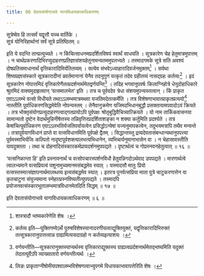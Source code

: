 ```yaml
---
title: 06 देवतासंयोगाभावे यागाविधायकत्वाधिकरणम्

---
```

सूत्रेष्वेव हि तत्सर्वं यद्वृत्तौ यच्च वार्तिके ।  
सूत्रं योनिरिहार्थानां सर्वं सूत्रे प्रतिष्ठितम् ॥  


इति ये वदन्ति तान्प्रत्युच्यते । न किंचित्साधनमप्रदर्शितविषयं स्वार्थं साधयति । सूत्रकारेण चेह हेतुमात्रमुपात्तम् । न चार्थप्रकरणादिभिरप्युदाहरणप्रतिज्ञासंशयहेतूनामन्यतममुपलभ्यते । तस्मादगमके सूत्रे सति अवश्यं दोषप्रतिसमाधानार्थं वृत्तिकारादिमिर्यतितव्यम् । सत्येव संभवेऽध्याहारादिवर्जनमुक्तम्[^1] । सर्वथा शिष्यप्रज्ञासंस्कारे सूत्रकारादीनां प्रवर्तमानानां येनैव तदनुगुणं यत्कृतं तदेव ग्रहीतव्यं नासद्ग्रहः कर्तव्यः[^2] । इदं सूत्रकारेण नोपात्तमिदं वृत्तिकारेणैतत्प्रदर्शनार्थमेतद्वर्णयन्ति[^3] । तदिह भगवानुपवर्षः किलाग्निहोत्रे धेनुदोहाधिकारे श्रुतमिदं वाक्यमुदाहृतवान् ‘वत्समालभेत’ इति । तत्र च पूर्ववदेव त्रेधा संशयमुपन्यस्तत्वान् । किं प्राकृत एवाऽऽलम्भे वत्सो विधीयते तथाऽऽलम्भमात्रमथवा यजतिमदेतत्कर्मेति । तत्र विशेषणाभावात्प्राकृतप्रत्ययो[^4] नास्तीति पूर्वाधिकरणसिद्धमेवेति नोपन्यस्तम् । तेनैवानुक्रमेण यजिमदभिधानबुद्धौ प्रसक्तायामपवादोऽयं क्रियते । तत्र भोक्तृसंयोगप्रत्युदाहरणत्वाद्गतप्रायोऽपि पूर्वपक्षः श्रोतृबुद्धिवैचित्र्यात्क्रियते । यो नाम तार्किकवासनया सामान्यतो दृष्टेन वेदार्थमुन्निनीषेत्तस्य तन्निवृत्तिरप्रदर्शिताशङ्का न शक्या कर्तुमिति प्रदर्श्यते । तत्र केषांचित्पूर्वाधिकरण एवाऽऽलभतिर्यजतिपर्यायत्वेन प्रसिद्धोऽन्येषां यज्यनुमापकत्वेन, तदुभयमत्रापि तथैव मन्यन्ते । तत्रापूर्वयागविधानं प्राप्ते वा वत्सविधानमिति पूर्वपक्षे द्वैतम् । सिद्धान्तस्तु द्रव्यदेवतासंबन्धान्यथानुपपत्त्या पूर्वमस्माभिर्यजिः कल्पितो नादृष्टपूर्वशक्त्यालभत्यभिधानेन, व्यभिचार्यनुमानाभासेन वा । न चेहासावस्तीति यावदुक्तता । तथा च दोहनादिसंस्कारकर्मप्रायदर्शनमुपपद्यते । दृष्टार्थत्वं च गोप्रस्नवनहेतुत्वात् ॥ १६ ॥

[^1]: शास्त्रादौ भाष्यकारेणेति शेषः ।


[^2]: कर्तव्य इति—युक्तिगम्येऽर्थे पुरुषविशेषस्यानादरणीयत्वाद्युक्तियुक्तं, यद्वृत्तिकारादिभिरुक्तं तत्सूत्रकारानुपात्तत्वान्न ग्राह्यमित्यसदाग्रहो न कर्तव्यइत्याशयः ।


[^3]: वर्णयन्तीति—सूत्रकारानुक्तस्याप्यर्थस्य वृत्तिकाराद्युक्तस्य ग्राह्यत्वप्रर्दशनार्थमेतद्भाष्यमिति यदुक्तं तेदतत्पूर्वेऽपि व्याख्यातारो वर्णयन्तीत्यर्थः ।


[^4]: लिङः प्राकृताग्नीषोमीयपश्वालम्भविशेषणत्वाभ्युपगमे विधायकाभावापत्तेरिति शेषः ।


‘वत्सनिकान्ता हि’ इति प्रस्नावनार्थं च वत्सोपचारस्पर्शनविधौ हेतुवन्निगदोऽर्थवाद उपपद्यते । मारणार्थत्वे त्वालभ्यमाने वत्सप्रियत्वं पशूनामुच्यमानमसंबद्धमेव स्यात् । यस्मादसौ मातुः प्रियो वत्सस्तस्मात्संज्ञापनार्थमालब्धव्य इत्यसंबद्धमेव स्यात् । इतरत्र पुनर्वत्सप्रिया माता पुत्रे चाटुकरणात्तेन वा कृतचाटुना संयुज्यमाना स्नेहात्प्रस्नविष्यतीत्युपपद्यते । तस्मादपि प्रयोजनवत्संस्कारभूतालम्भमात्रविधानमेतदिति सिद्धम् ॥ १७ ॥

इति देवतासंयोगाभावे यागाविधायकत्वाधिकरणम् ॥ ६ ॥